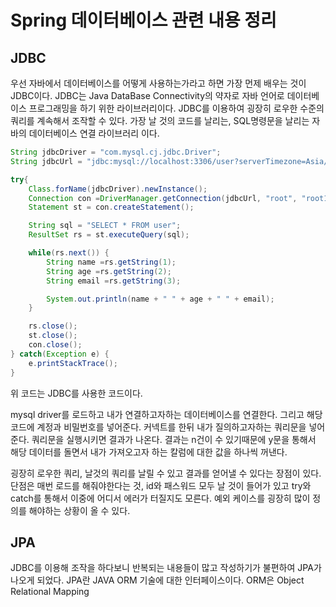# Spring 데이터베이스 관련 내용 정리
## JDBC
우선 자바에서 데이터베이스를 어떻게 사용하는가라고 하면 가장 먼제 배우는 것이 JDBC이다.
JDBC는 Java DataBase Connectivity의 약자로 자바 언어로 데이터베이스 프로그래밍을 하기 위한 라이브러리이다.
JDBC를 이용하여 굉장히 로우한 수준의 쿼리를 계속해서 조작할 수 있다.
가장 날 것의 코드를 날리는, SQL명령문을 날리는 자바의 데이터베이스 연결 라이브러리 이다.

```java
String jdbcDriver = "com.mysql.cj.jdbc.Driver";
String jdbcUrl = "jdbc:mysql://localhost:3306/user?serverTimezone=Asia/Seoul";

try{
    Class.forName(jdbcDriver).newInstance();
    Connection con =DriverManager.getConnection(jdbcUrl, "root", "root123!@#");
    Statement st = con.createStatement();

    String sql = "SELECT * FROM user";
    ResultSet rs = st.executeQuery(sql);

    while(rs.next()) {
        String name =rs.getString(1);
        String age =rs.getString(2);
        String email =rs.getString(3);

        System.out.println(name + " " + age + " " + email);
    }

    rs.close();
    st.close();
    con.close();
} catch(Exception e) {
    e.printStackTrace();
}
```

위 코드는 JDBC를 사용한 코드이다.

mysql driver를 로드하고 내가 연결하고자하는 데이터베이스를 연결한다.
그리고 해당 코드에 계정과 비밀번호를 넣어준다.
커넥트를 한뒤 내가 질의하고자하는 쿼리문을 넣어준다.
쿼리문을 실행시키면 결과가 나온다.
결과는 n건이 수 있기때문에 y문을 통해서 해당 데이터를 돌면서 내가 가져오고자 하는 칼럼에 대한 값을 하나씩 꺼낸다.

굉장히 로우한 쿼리, 날것의 쿼리를 날릴 수 있고 결과를 얻어낼 수 있다는 장점이 있다.
단점은 매번 로드를 해줘야한다는 것, id와 패스워드 모두 날 것이 들어가 있고 try와 catch를 통해서 이중에 어디서 에러가 터질지도 모른다.
예외 케이스를 굉장히 많이 정의를 해야하는 상황이 올 수 있다.
<br>

## JPA
JDBC를 이용해 조작을 하다보니 반복되는 내용들이 많고 작성하기가 불편하여 JPA가 나오게 되었다.
JPA란 JAVA ORM 기술에 대한 인터페이스이다.
ORM은 Object Relational Mapping